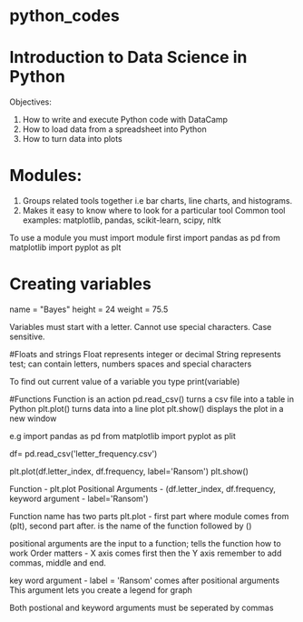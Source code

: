 # python_codes
# Introduction to Data Science in Python
Objectives: 
1) How to write and execute Python code with DataCamp
2) How to load data from a spreadsheet into Python
3) How to turn data into plots

# Modules:
1) Groups related tools together i.e bar charts, line charts, and histograms.
2) Makes it easy to know where to look for a particular tool
Common tool examples: matplotlib, pandas, scikit-learn, scipy, nltk

To use a module you must import module first
import pandas as pd
from matplotlib import pyplot as plt

# Creating variables 
name = "Bayes"
height = 24
weight = 75.5

Variables must start with a letter. Cannot use special characters. Case sensitive.

#Floats and strings
Float represents integer or decimal
String represents test; can contain letters, numbers spaces and special characters

To find out current value of a variable you type print(variable)

#Functions
Function is an action
pd.read_csv() turns a csv file into a table in Python
plt.plot() turns data into a line plot
plt.show() displays the plot in a new window

e.g
import pandas as pd
from matplotlib import pyplot as plit

df= pd.read_csv('letter_frequency.csv')

plt.plot(df.letter_index, df.frequency, label='Ransom')
plt.show()

Function - plt.plot Positional Arguments - (df.letter_index, df.frequency, keyword argument - label='Ransom')

Function name has two parts
plt.plot - first part where module comes from (plt), second part after. is the name of the function followed by ()

positional arguments are the input to a function; tells the function how to work
Order matters - X axis comes first then the Y axis
remember to add commas, middle and end. 

key word argument - label = 'Ransom'
comes after positional arguments
This argument lets you create a legend for graph

Both postional and keyword arguments must be seperated by commas
